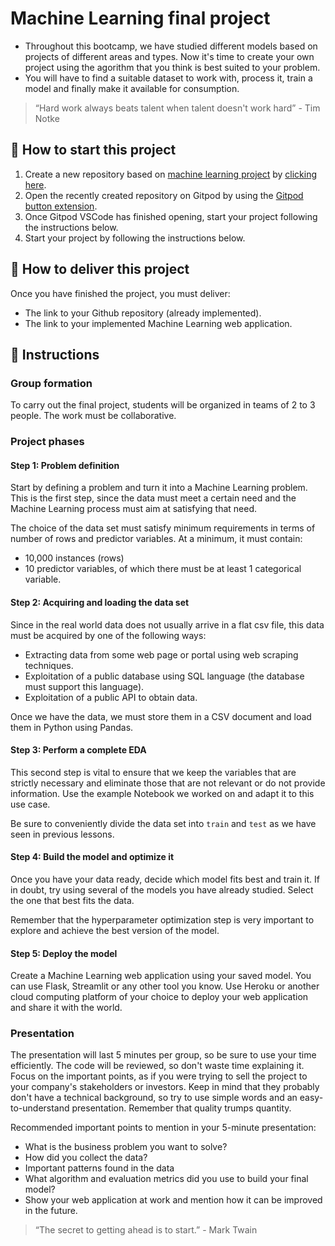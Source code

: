 <!-- hide -->
# Machine Learning final project
<!-- endhide -->

- Throughout this bootcamp, we have studied different models based on projects of different areas and types. Now it's time to create your own project using the agorithm that you think is best suited to your problem.
- You will have to find a suitable dataset to work with, process it, train a model and finally make it available for consumption.

> “Hard work always beats talent when talent doesn't work hard” - Tim Notke

## 🌱  How to start this project

1. Create a new repository based on [machine learning project](https://github.com/4GeeksAcademy/machine-learning-python-template/generate) by [clicking here](https://github.com/4GeeksAcademy/machine-learning-python-template).
2. Open the recently created repository on Gitpod by using the [Gitpod button extension](https://www.gitpod.io/docs/browser-extension/).
3. Once Gitpod VSCode has finished opening, start your project following the instructions below.
4. Start your project by following the instructions below.

## 🚛 How to deliver this project

Once you have finished the project, you must deliver:

- The link to your Github repository (already implemented).
- The link to your implemented Machine Learning web application.

## 📝 Instructions

### Group formation

To carry out the final project, students will be organized in teams of 2 to 3 people. The work must be collaborative.

### Project phases

#### Step 1: Problem definition

Start by defining a problem and turn it into a Machine Learning problem. This is the first step, since the data must meet a certain need and the Machine Learning process must aim at satisfying that need.

The choice of the data set must satisfy minimum requirements in terms of number of rows and predictor variables. At a minimum, it must contain:

- 10,000 instances (rows)
- 10 predictor variables, of which there must be at least 1 categorical variable.

#### Step 2: Acquiring and loading the data set

Since in the real world data does not usually arrive in a flat csv file, this data must be acquired by one of the following ways:

- Extracting data from some web page or portal using web scraping techniques.
- Exploitation of a public database using SQL language (the database must support this language).
- Exploitation of a public API to obtain data.

Once we have the data, we must store them in a CSV document and load them in Python using Pandas.

#### Step 3: Perform a complete EDA

This second step is vital to ensure that we keep the variables that are strictly necessary and eliminate those that are not relevant or do not provide information. Use the example Notebook we worked on and adapt it to this use case.

Be sure to conveniently divide the data set into `train` and `test` as we have seen in previous lessons.

#### Step 4: Build the model and optimize it

Once you have your data ready, decide which model fits best and train it. If in doubt, try using several of the models you have already studied. Select the one that best fits the data.

Remember that the hyperparameter optimization step is very important to explore and achieve the best version of the model.

#### Step 5: Deploy the model

Create a Machine Learning web application using your saved model. You can use Flask, Streamlit or any other tool you know.
Use Heroku or another cloud computing platform of your choice to deploy your web application and share it with the world.

### Presentation

The presentation will last 5 minutes per group, so be sure to use your time efficiently. The code will be reviewed, so don't waste time explaining it. Focus on the important points, as if you were trying to sell the project to your company's stakeholders or investors. Keep in mind that they probably don't have a technical background, so try to use simple words and an easy-to-understand presentation. Remember that quality trumps quantity.

Recommended important points to mention in your 5-minute presentation:

- What is the business problem you want to solve?
- How did you collect the data?
- Important patterns found in the data
- What algorithm and evaluation metrics did you use to build your final model?
- Show your web application at work and mention how it can be improved in the future.

> “The secret to getting ahead is to start.” - Mark Twain